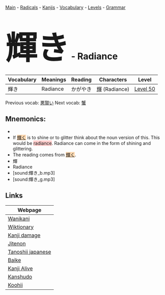 <style> bigfont {font-size: 100px}</style>
[Main](../README.md) -
[Radicals](../radicals.md) -
[Kanjis](../kanjis.md) -
[Vocabulary](../vocabulary.md) -
[Levels](../levels.md) -
[Grammar](../grammar.md)
# <bigfont> 輝き</bigfont> - Radiance 

| Vocabulary | Meanings | Reading | Characters | Level |
| --- | --- | --- | --- | --- |
| 輝き | Radiance | かがやき |  [輝](../kanjis/輝.md) (Radiance) | [Level 50](../levels/wk_level50.md) |

Previous vocab: [悪賢い](悪賢い.md) Next vocab: [蟹](蟹.md) 

## Mnemonics:

* 
* If <span style="background-color:#fed8b1"> [輝く](https://jisho.org/search/輝く)</span> is to shine or to glitter think about the noun version of this. This would be <span style="background-color:#ffcccb"> radiance</span>. Radiance can come in the form of shining and glittering.
* The reading comes from <span style="background-color:#fed8b1"> [輝く](https://jisho.org/search/輝く)</span>.
* 輝
* Radiance
* [sound:輝き_b.mp3]
* [sound:輝き_g.mp3]


## Links 

| Webpage |
| --- |
| [Wanikani          ](https://www.wanikani.com/kanji/輝き) |
| [Wiktionary        ](https://en.wiktionary.org/wiki/輝き) |
| [Kanji damage      ](http://www.kanjidamage.com/kanji/search?utf8=✓&q=輝き) |
| [Jitenon           ](https://jitenon.com/kanji/輝き) |
| [Tanoshii japanese ](https://www.tanoshiijapanese.com/dictionary/kanji.cfm?k=輝き) |
| [Baike             ](https://baike.baidu.com/item/輝き) |
| [Kanji Alive       ](https://app.kanjialive.com/輝き) |
| [Kanshudo          ](https://www.kanshudo.com/searchmn?q=輝き) |
| [Koohii            ](https://kanji.koohii.com/study/kanji/輝き) |

